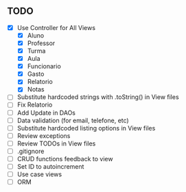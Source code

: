 ## TODO
- [x] Use Controller for All Views
	- [x] Aluno
	- [x] Professor
	- [x] Turma
	- [x] Aula
	- [x] Funcionario
	- [x] Gasto
	- [x] Relatorio
	- [x] Notas
- [ ] Substitute hardcoded strings with .toString() in View files
- [ ] Fix Relatorio
- [ ] Add Update in DAOs
- [ ] Data validation (for email, telefone, etc)
- [ ] Substitute hardcoded listing options in View files
- [ ] Review exceptions
- [ ] Review TODOs in View files
- [ ] .gitignore
- [ ] CRUD functions feedback to view
- [ ] Set ID to autoincrement
- [ ] Use case views
- [ ] ORM

